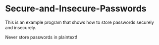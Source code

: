 # Secure-and-Insecure-Passwords

This is an example program that shows how to store passwords securely and insecurely. 

Never store passwords in plaintext!
